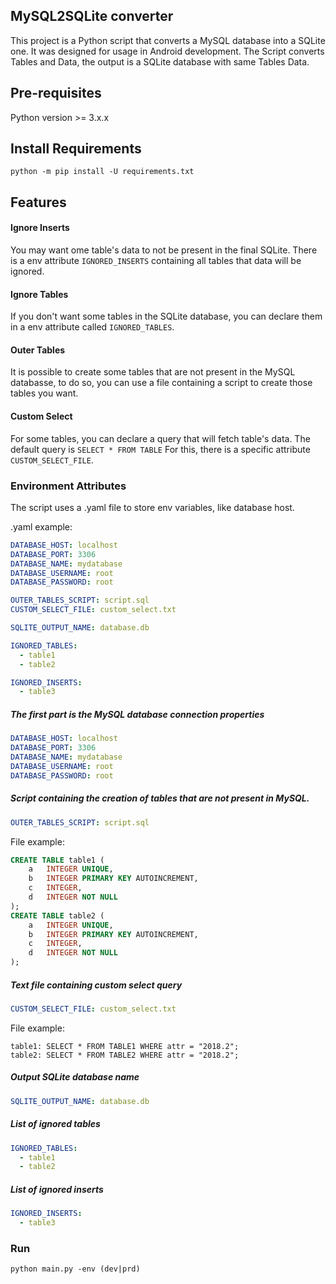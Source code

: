 ## MySQL2SQLite converter

This project is a Python script that converts a MySQL database into a SQLite one.
It was designed for usage in Android development.
The Script converts Tables and Data, the output is a SQLite database with same Tables
Data.

## Pre-requisites
Python version >= 3.x.x

## Install Requirements
`python -m pip install -U requirements.txt`

## Features
#### Ignore Inserts
You may want ome table's data to not be present in the final SQLite. There is a
env attribute `IGNORED_INSERTS` containing all tables that data will be ignored.

#### Ignore Tables
If you don't want some tables in the SQLite database, you can declare them in a env
attribute called `IGNORED_TABLES`.

#### Outer Tables
It is possible to create some tables that are not present in the MySQL databasse,
to do so, you can use a file containing a script to create those tables you want.

#### Custom Select
For some tables, you can declare a query that will fetch table's data.
The default query is `SELECT * FROM TABLE`
For this, there is a specific attribute `CUSTOM_SELECT_FILE`.

### Environment Attributes
The script uses a .yaml file to store env variables, like database host.

.yaml example:

```yaml
DATABASE_HOST: localhost
DATABASE_PORT: 3306
DATABASE_NAME: mydatabase
DATABASE_USERNAME: root
DATABASE_PASSWORD: root

OUTER_TABLES_SCRIPT: script.sql
CUSTOM_SELECT_FILE: custom_select.txt

SQLITE_OUTPUT_NAME: database.db

IGNORED_TABLES:
  - table1
  - table2

IGNORED_INSERTS:
  - table3
```

##### The first part is the MySQL database connection properties
```yaml
DATABASE_HOST: localhost
DATABASE_PORT: 3306
DATABASE_NAME: mydatabase
DATABASE_USERNAME: root
DATABASE_PASSWORD: root
```

##### Script containing the creation of tables that are not present in MySQL.
```yaml
OUTER_TABLES_SCRIPT: script.sql
```

File example:
```sql
CREATE TABLE table1 (
	a	INTEGER UNIQUE,
	b	INTEGER PRIMARY KEY AUTOINCREMENT,
	c	INTEGER,
	d	INTEGER NOT NULL
);
CREATE TABLE table2 (
	a	INTEGER UNIQUE,
	b	INTEGER PRIMARY KEY AUTOINCREMENT,
	c	INTEGER,
	d	INTEGER NOT NULL
);
```

##### Text file containing custom select query
```yaml
CUSTOM_SELECT_FILE: custom_select.txt
```

File example:

```
table1: SELECT * FROM TABLE1 WHERE attr = "2018.2";
table2: SELECT * FROM TABLE2 WHERE attr = "2018.2";
```

##### Output SQLite database name
```yaml
SQLITE_OUTPUT_NAME: database.db
```

##### List of ignored tables
```yaml
IGNORED_TABLES:
  - table1
  - table2
```

##### List of ignored inserts
```yaml
IGNORED_INSERTS:
  - table3
```

### Run
`python main.py -env (dev|prd)`